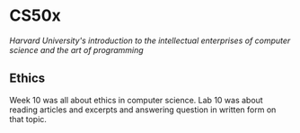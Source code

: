 # CS50x
 *Harvard University's introduction to the intellectual enterprises of computer science and the art of programming*
 
## Ethics

Week 10 was all about ethics in computer science. Lab 10 was about reading articles and excerpts and answering question in written form on that topic.
